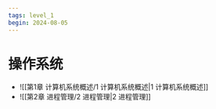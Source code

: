 ```yaml
---
tags: level_1
begin: 2024-08-05
---
```


# 操作系统

- ![[第1章 计算机系统概述/1 计算机系统概述|1 计算机系统概述]]
- ![[第2章 进程管理/2 进程管理|2 进程管理]]